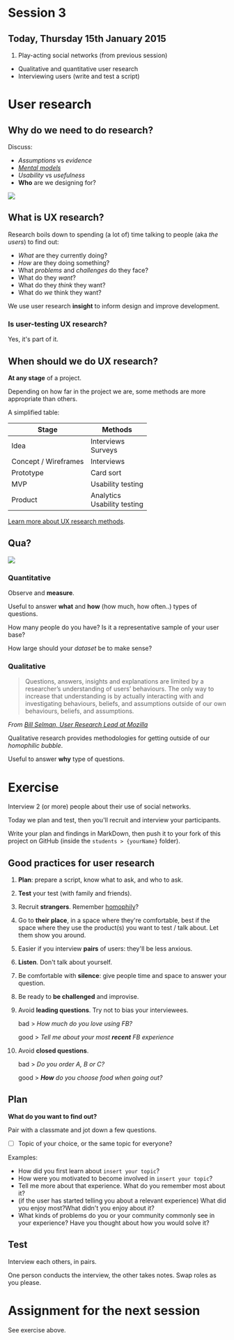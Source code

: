# Session 3	

## Today, Thursday 15th January 2015

1. Play-acting social networks (from previous session)
* Qualitative and quantitative user research
* Interviewing users (write and test a script)	



# User research

## Why do we need to do research?

Discuss:

* *Assumptions* vs *evidence*
* [*Mental models*](http://www.nngroup.com/articles/mental-models)
* *Usability* vs *usefulness*
* **Who** are we designing for?

![](https://raw.githubusercontent.com/RavensbourneWebMedia/WEB14204/master/sessions/assets/dilbert-easy-to-use.png)

## What is UX research?

Research boils down to spending (a lot of) time talking to people (aka *the users*) to find out:

* *What* are they currently doing?
* *How* are they doing something?
* What *problems* and *challenges* do they face?
* What do they *want*?
* What do they *think* they want?
* What do *we* think they want?

We use user research **insight** to inform design and improve development.

### Is user-testing UX research?

Yes, it's part of it.

## When should we do UX research?

**At any stage** of a project.

Depending on how far in the project we are, some methods are more appropriate than others.

A simplified table:

Stage					| Methods			
-----------------------	| -------
Idea					| Interviews <br>Surveys 
Concept / Wireframes 	| Interviews
Prototype 				| Card sort
MVP 					| Usability testing
Product 				| Analytics <br>Usability testing

[Learn more about UX research methods](http://www.nngroup.com/articles/which-ux-research-methods/).



## Qua?

![](https://raw.githubusercontent.com/RavensbourneWebMedia/WEB14204/master/sessions/assets/qualitative-quantitative.png)
<!--![](https://raw.githubusercontent.com/RavensbourneWebMedia/WEB14204/master/sessions/assets/qualitative+quantitative.png)-->

### Quantitative

Observe and **measure**.

Useful to answer **what** and **how** (how much, how often..) types of questions.

How many people do you have? Is it a representative sample of your user base?

How large should your *dataset* be to make sense?

### Qualitative

> Questions, answers, insights and explanations are limited by a researcher’s understanding of users’ behaviours. The only way to increase that understanding is by actually interacting with and investigating behaviours, beliefs, and assumptions outside of our own behaviours, beliefs, and assumptions. 

*From [Bill Selman, User Research Lead at Mozilla](http://blog.mozilla.org/ux/2014/10/why-do-we-conduct-qualitative-user-research/)*

Qualitative research provides methodologies for getting outside of our *homophilic bubble*.

Useful to answer **why** type of questions.



# Exercise

Interview 2 (or more) people about their use of social networks.

Today we plan and test, then you'll recruit and interview your participants.

Write your plan and findings in MarkDown, then push it to your fork of this project on GitHub (inside the `students > {yourName}` folder).

## Good practices for user research

1. **Plan**: prepare a script, know what to ask, and who to ask.
2. **Test** your test (with family and friends).
3. Recruit **strangers**. Remember [homophily](http://en.wikipedia.org/wiki/Homophily)?
4. Go to **their place**, in a space where they're comfortable, best if the space where they use the product(s) you want to test / talk about. Let them show you around.
5. Easier if you interview **pairs** of users: they'll be less anxious.
6. **Listen**. Don't talk about yourself.
8. Be comfortable with **silence**: give people time and space to answer your question.
9. Be ready to **be challenged** and improvise.
10. Avoid **leading questions**. Try not to bias your interviewees.

	bad > *How much do you love using FB?*
	
	good > *Tell me about your most **recent** FB experience*
	
11. Avoid **closed questions**.

	bad > *Do you order A, B or C?*
	
	good > ***How** do you choose food when going out?*	
	
## Plan

**What do you want to find out?**

Pair with a classmate and jot down a few questions.

- [ ] Topic of your choice, or the same topic for everyone?

Examples:

* How did you first learn about `insert your topic`?
* How were you motivated to become involved in `insert your topic`?
* Tell me more about that experience. What do you remember most about it?
* (if the user has started telling you about a relevant experience) What did you enjoy most?What didn't you enjoy about it?
* What kinds of problems do you or your community commonly see in your experience? Have you thought about how you would solve it?

## Test	

Interview each others, in pairs. 

One person conducts the interview, the other takes notes. Swap roles as you please.
	
	
	
# Assignment for the next session

See exercise above.